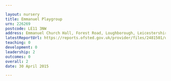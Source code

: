 ```yaml
---

layout: nursery
title: Emmanuel Playgroup
urn: 226269
postcode: LE11 3NW
address: Emmanuel Church Hall, Forest Road, Loughborough, Leicestershire, LE11 3NW
latestReportUrl: https://reports.ofsted.gov.uk/provider/files/2481501/urn/226269.pdf
teaching: 0
development: 0
leadership: 2
outcomes: 0
overall: 2
date: 30 April 2015

---
```

